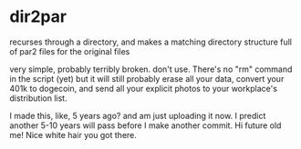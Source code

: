 # dir2par
recurses through a directory, and makes a matching directory structure full of par2 files for the original files

very simple, probably terribly broken. don't use. There's no "rm" command in the script (yet) but it will still probably erase all your data, convert your 401k to dogecoin, and send all your explicit photos to your workplace's distribution list. 

I made this, like, 5 years ago? and am just uploading it now. I predict another 5-10 years will pass before I make another commit. Hi future old me! Nice white hair you got there. 

